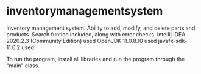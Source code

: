 # inventorymanagementsystem
Inventory management system. Ability to add, modify, and delete parts and products. Search funtion included, along with error checks. 
Intellij IDEA 2020.2.3 (Community Edition) used
OpenJDK 11.0.8.10 used 
javafx-sdk-11.0.2 used

To run the program, install all libraries and run the program through the "main" class.
